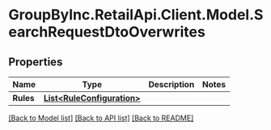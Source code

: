 # GroupByInc.RetailApi.Client.Model.SearchRequestDtoOverwrites

## Properties

Name | Type | Description | Notes
------------ | ------------- | ------------- | -------------
**Rules** | [**List&lt;RuleConfiguration&gt;**](RuleConfiguration.md) |  | 

[[Back to Model list]](../README.md#documentation-for-models) [[Back to API list]](../README.md#documentation-for-api-endpoints) [[Back to README]](../README.md)

